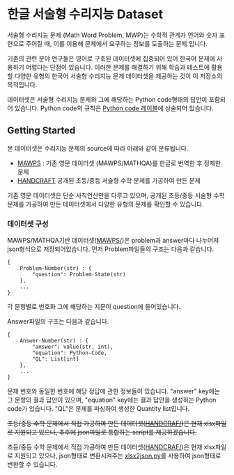 # 한글 서술형 수리지능 Dataset

서술형 수리지능 문제 (Math Word Problem, MWP)는 수학적 관계가 언어와 숫자 표현으로 주어질 때, 이를 이용해 문제에서 요구하는 정보를 도출하는 문제 입니다.

기존의 관련 분야 연구들은 영어로 구축된 데이터셋에 집중되어 있어 한국어 문제에 사용하기 어렵다는 단점이 있습니다. 이러한 문제를 해결하기 위해 학습과 테스트에 활용할 다양한 유형의 한국어 서술형 수리지능 문제 데이터셋을 제공하는 것이 이 저장소의 목적입니다.

데이터셋은 서술형 수리지능 문제와 그에 해당하는 Python code형태의 답안이 포함되어 있습니다. Python code의 규칙은 [Python code 레이블](LABEL_RULE.md)에 상술되어 있습니다.

## Getting Started

본 데이터셋은 수리지능 문제의 source에 따라 아래와 같이 분류됩니다.

* [MAWPS](MAWPS/) : 기존 영문 데이터셋 (MAWPS/MATHQA)를 한글로 번역한 후 정제한 문제 
* [HANDCRAFT](HANDCRAFT/) 공개된 초등/중등 서술형 수학 문제를 가공하여 만든 문제

기존 영문 데이터셋은 단순 사칙연산만을 다루고 있으며, 공개된 초등/중등 서술형 수학 문제를 가공하여 만든 데이터셋에서 다양한 유형의 문제를 확인할 수 있습니다.

### 데이터셋 구성

MAWPS/MATHQA기반 데이터셋([MAWPS/](MAWPS/))은 problem과 answer마다 나누어져 json형식으로 저장되어있습니다.
먼저 Problem파일들의 구조는 다음과 같습니다.
```
{
	Problem-Number(str) : {
		"question": Problem-State(str)
	},
	...
}
```

각 문항별로 번호화 그에 해당하는 지문이 question에 들어있습니다.

Answer파일의 구조는 다음과 같습니다.
```
{
	Answer-Number(str) : {
		"answer": value(str, int),
		"equation": Python-Code,
		"QL": List[int]
	},
	...
}
```
문제 번호와 동일한 번호에 해당 정답에 관한 정보들이 있습니다.
"answer" key에는 그 문항의 결과 답안이 있으며, "equation" key에는 결과 답안을 생성하는 Python code가 있습니다. "QL"은 문제를 파싱하여 생성한 Quantity list입니다.


~~초등/중등 수학 문제에서 직접 가공하여 만든 데이터셋([HANDCRAF/](HANDCRAFT/))은 현재 xlsx파일로 지원되고 있으나, 추후에 json파일로 통합하는 script를 제공하겠습니다.~~

초등/중등 수학 문제에서 직접 가공하여 만든 데이터셋([HANDCRAF/](HANDCRAFT/))은 현재 xlsx파일로 지원되고 있으나, json형태로 변환시켜주는 [xlsx2json.py](HANDCRAFT/Result/xlsx2json.py)를 사용하여 json형태로 변환할 수 있습니다.